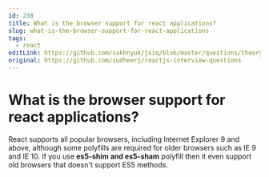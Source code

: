 ```yaml
---
id: 238
title: What is the browser support for react applications?
slug: what-is-the-browser-support-for-react-applications
tags:
  - react
editLink: https://github.com/sakhnyuk/jsiq/blob/master/questions/theory/react/238.md
original: https://github.com/sudheerj/reactjs-interview-questions
---
```


# What is the browser support for react applications?

React supports all popular browsers, including Internet Explorer 9 and above, although some polyfills are required for older browsers such as IE 9 and IE 10. If you use **es5-shim and es5-sham** polyfill then it even support old browsers that doesn't support ES5 methods.